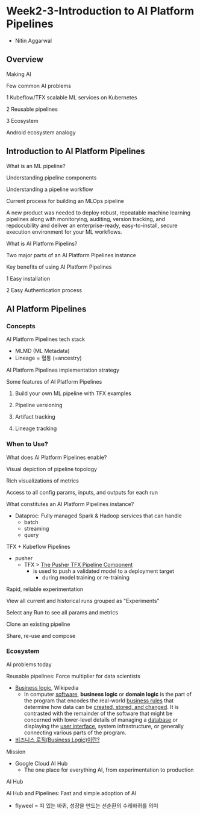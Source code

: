 # Week2-3-Introduction to AI Platform Pipelines

- Nitin Aggarwal

## Overview

Making AI



Few common AI problems



1 Kubeflow/TFX scalable ML services on Kubernetes



2 Reusable pipelines



3 Ecosystem



Android ecosystem analogy



## Introduction to AI Platform Pipelines

What is an ML pipeline?



Understanding pipeline components



Understanding a pipeline workflow



Current process for building an MLOps pipeline



A new product was needed to deploy robust, repeatable machine learning pipelines along with monitorying, auditing, version tracking, and repdocubility and deliver an enterprise-ready, easy-to-install, secure execution environment for your ML workflows.

What is AI Platform Pipelins?



Two major parts of an AI Platform Pipelines instance



Key benefits of using AI Platform Pipelines

1 Easy installation



2 Easy Authentication process



## AI Platform Pipelines

### Concepts

AI Platform Pipelines tech stack



- MLMD (ML Metadata)
- Lineage = 혈통 (=ancestry) 

AI Platform Pipelines implementation strategy



Some features of AI Platform Pipelines

1. Build your own ML pipeline with TFX examples



2. Pipeline versioning



3. Artifact tracking





4. Lineage tracking



### When to Use?

What does AI Platform Pipelines enable?



Visual depiction of pipeline topology



Rich visualizations of metrics



Access to all config params, inputs, and outputs for each run



What constitutes an AI Platform Pipelines instance?



- Dataproc: Fully managed Spark & Hadoop services that can handle
  - batch
  - streaming
  - query

TFX + Kubeflow Pipelines



- pusher
  - TFX > [The Pusher TFX Pipeline Component](https://www.tensorflow.org/tfx/guide/pusher)
    - is used to push a validated model to a deployment target
      - during model training or re-training



Rapid, reliable experimentation



View all current and historical runs grouped as "Experiments"



Select any Run to see all params and metrics



Clone an existing pipeline





Share, re-use and compose



### Ecosystem

AI problems today



Reusable pipelines: Force multiplier for data scientists



- [Business logic](https://en.wikipedia.org/wiki/Business_logic), Wikipedia
  - In computer [software](https://en.wikipedia.org/wiki/Software), **business logic** or **domain logic** is the part of the program that encodes the real-world [business rules](https://en.wikipedia.org/wiki/Business_rule) that determine how data can be [created, stored, and changed](https://en.wikipedia.org/wiki/Create,_read,_update_and_delete).  It is contrasted with the remainder of the software that might be concerned with lower-level details of managing a [database](https://en.wikipedia.org/wiki/Database) or displaying the [user interface](https://en.wikipedia.org/wiki/User_interface), system infrastructure, or generally connecting various parts of the program.
- [비즈니스 로직(Business Logic)이란?](https://mommoo.tistory.com/67)

Mission

- Google Cloud AI Hub
  - The one place for everything AI, from experimentation to production



AI Hub



AI Hub and Pipelines: Fast and simple adoption of AI



- flyweel = 떠 있는 바퀴, 성장을 만드는 선순환의 수레바퀴를 의미

